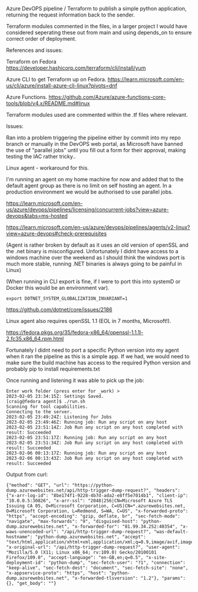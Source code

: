 Azure DevOPS pipeline / Terraform to publish a simple python application, returning the request information back to the sender.

Terraform modules commented in the files, in a larger project I would have considered seperating these out from main and using depends_on to ensure correct order of deployment.

References and issues:

Terraform on Fedora
https://developer.hashicorp.com/terraform/cli/install/yum

Azure CLI to get Terraform up on Fedora.
https://learn.microsoft.com/en-us/cli/azure/install-azure-cli-linux?pivots=dnf

Azure Functions.
https://github.com/Azure/azure-functions-core-tools/blob/v4.x/README.md#linux

Terraform modules used are commented within the .tf files where relevant.

Issues:

Ran into a problem triggering the pipeline either by commit into my repo branch or manually in the DevOPS web portal, 
as Microsoft have banned the use of "parallel jobs" until you fill out a form for their approval, making testing the IAC rather tricky..

Linux agent - workaround for this. 

I'm running an agent on my home machine for now and added that to the default agent group as there is no limit on self hosting an agent.
In a production environment we would be authorised to use parallel jobs.

https://learn.microsoft.com/en-us/azure/devops/pipelines/licensing/concurrent-jobs?view=azure-devops&tabs=ms-hosted

https://learn.microsoft.com/en-us/azure/devops/pipelines/agents/v2-linux?view=azure-devops#check-prerequisites

(Agent is rather broken by default as it uses an old version of openSSL and the .net binary is misconfigured.
Unfortunately I didnt have access to a windows machine over the weekend as I should think the windows port is much more stable, 
running .NET binaries is always going to be painful in Linux)

(When running in CLI export is fine, if I were to port this into systemD or Docker this would be an environment var).

```
export DOTNET_SYSTEM_GLOBALIZATION_INVARIANT=1
```

https://github.com/dotnet/core/issues/2186

Linux agent also requires openSSL 1.1 (EOL in 7 months, Microsoft!).

https://fedora.pkgs.org/35/fedora-x86_64/openssl-1.1.1l-2.fc35.x86_64.rpm.html

Fortunately I didnt need to port a specific Python version into my agent when it ran the pipeline as this is a simple app.
If we had, we would need to make sure the build machine has access to the required Python version and probably pip to install requirements.txt

Once running and listening it was able to pick up the job:

```
Enter work folder (press enter for _work) > 
2023-02-05 23:34:15Z: Settings Saved.
[craig@fedora agent]$ ./run.sh 
Scanning for tool capabilities.
Connecting to the server.
2023-02-05 23:49:24Z: Listening for Jobs
2023-02-05 23:49:46Z: Running job: Run any script on any host
2023-02-05 23:51:14Z: Job Run any script on any host completed with result: Succeeded
2023-02-05 23:51:17Z: Running job: Run any script on any host
2023-02-05 23:51:34Z: Job Run any script on any host completed with result: Succeeded
2023-02-06 00:13:17Z: Running job: Run any script on any host
2023-02-06 00:13:43Z: Job Run any script on any host completed with result: Succeeded
```

Output from curl:
```
{"method": "GET", "url": "https://python-dump.azurewebsites.net/api/http-trigger-dump-request?", "headers": {"x-arr-log-id": "8be174f1-9228-4b7d-ada2-e8ff5e7014b1", "client-ip": "10.0.0.5:30826", "x-arr-ssl": "2048|256|CN=Microsoft Azure TLS Issuing CA 05, O=Microsoft Corporation, C=US|CN=*.azurewebsites.net, O=Microsoft Corporation, L=Redmond, S=WA, C=US", "x-forwarded-proto": "https", "accept-encoding": "gzip, deflate, br", "sec-fetch-mode": "navigate", "max-forwards": "9", "disguised-host": "python-dump.azurewebsites.net", "x-forwarded-for": "81.99.34.252:40354", "x-waws-unencoded-url": "/api/http-trigger-dump-request?", "was-default-hostname": "python-dump.azurewebsites.net", "accept": "text/html,application/xhtml+xml,application/xml;q=0.9,image/avif,image/webp,*/*;q=0.8", "x-original-url": "/api/http-trigger-dump-request?", "user-agent": "Mozilla/5.0 (X11; Linux x86_64; rv:109.0) Gecko/20100101 Firefox/109.0", "accept-language": "en-GB,en;q=0.5", "x-site-deployment-id": "python-dump", "sec-fetch-user": "?1", "connection": "keep-alive", "sec-fetch-dest": "document", "sec-fetch-site": "none", "x-appservice-proto": "https", "host": "python-dump.azurewebsites.net", "x-forwarded-tlsversion": "1.2"}, "params": {}, "get_body": ""}
```
